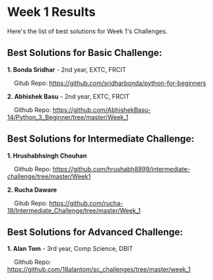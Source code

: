 # Week 1 Results

Here's the list of best solutions for Week 1's Challenges.

## Best Solutions for Basic Challenge:

**1. Bonda Sridhar** - 2nd year, EXTC, FRCIT

&nbsp;&nbsp;&nbsp; Gitub Repo: https://github.com/sridharbonda/python-for-beginners

**2. Abhishek Basu** - 2nd year, EXTC, FRCIT

&nbsp;&nbsp;&nbsp; Github Repo: https://github.com/AbhishekBasu-14/Python_3_Beginner/tree/master/Week_1

## Best Solutions for Intermediate Challenge:

**1. Hrushabhsingh Chouhan**

&nbsp;&nbsp;&nbsp; Github Repo: https://github.com/hrushabh8899/intermediate-challenge/tree/master/Week1

**2. Rucha Daware**

&nbsp;&nbsp;&nbsp; Gitub Repo: https://github.com/rucha-18/Intermediate_Challenge/tree/master/Week_1


## Best Solutions for Advanced Challenge:

**1. Alan Tom** - 3rd year, Comp Science, DBIT

&nbsp;&nbsp;&nbsp; Github Repo: https://github.com/18alantom/sc_challenges/tree/master/week_1

